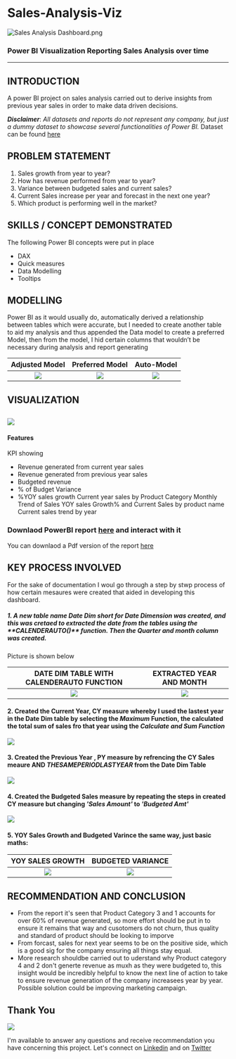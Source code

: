 # Sales-Analysis-Viz
 
![Sales Analysis Dashboard.png](https://github.com/charlezvictor/Sales_Analysis_Viz/blob/main/Sales%20Analysis%20Dashboard.png)

### Power BI Visualization Reporting Sales Analysis over time
---

## INTRODUCTION
A power BI project on sales analysis carried out to derive insights from previous year sales in order to make data driven decisions.

**_Disclaimer_**: _All datasets and reports do not represent any company, but just a dummy dataset to showcase several functionalities of Power BI._ 
Dataset can be found [here](https://github.com/charlezvictor/Sales_Analysis_Viz/blob/main/Budget%20and%20Sales%20Data.xlsx)


## PROBLEM STATEMENT 
1.	Sales growth from year to year?
2.	How has revenue performed from year to year?
3.	Variance between budgeted sales and current sales?
4.	Current Sales increase per year and forecast in the next one year?
5.	Which product is performing well in the market?


## SKILLS / CONCEPT DEMONSTRATED
The following Power BI concepts were put in place
-	DAX
-	Quick measures
-	Data Modelling
-	Tooltips


## MODELLING
Power BI as it would usually do, automatically derived a relationship between tables which were accurate, but I needed to create another table to aid my analysis and thus appended the Data model to create a preferred Model, then from the model, I hid certain columns that wouldn’t be necessary during analysis and report generating


Adjusted Model                  |       Preferred Model          |        Auto-Model                   
:------------------------------:|:------------------------------:|:--------------------:
![](https://github.com/charlezvictor/Sales_Analysis_Viz/blob/main/Screenshot%20(510).png) | ![](https://github.com/charlezvictor/Sales_Analysis_Viz/blob/main/Screenshot%20(511).png) | ![](https://github.com/charlezvictor/Sales_Analysis_Viz/blob/main/Screenshot%20(506).png)


## VISUALIZATION

![](https://github.com/charlezvictor/Sales_Analysis_Viz/blob/main/Dashboard_Screenshot.png)
---

#### Features
 KPI showing
-	Revenue generated from current year sales
-	Revenue generated from previous year sales
-	Budgeted revenue 
-	% of Budget Variance
-	%YOY sales growth
Current year sales by Product Category
Monthly Trend of Sales
YOY sales Growth% and Current Sales by product name
Current sales trend by year

### Downlaod PowerBI report [here](https://github.com/charlezvictor/Sales_Analysis_Viz/blob/main/Sales%20Analysis%20Dashboard.pbix) and interact with it 

You can downlaod a Pdf version of the report [here](https://github.com/charlezvictor/Sales_Analysis_Viz/blob/main/Sales%20Analysis%20Dashboard.pdf)

## KEY PROCESS INVOLVED
For the sake of documentation I woul go through a step by stwp process of how certain mesaures were created that aided in developing this dashboard.

##### 1. A new table name **Date Dim** short for Date Dimension was created, and this was cretaed to extracted the date from the tables using the _**CALENDERAUTO()_** function. Then the Quarter and month column was created.
 Picture is shown below
 
DATE DIM TABLE WITH CALENDERAUTO FUNCTION   |       EXTRACTED YEAR AND MONTH                  
:------------------------------------------:|:-------------------------------:
![](https://github.com/charlezvictor/Sales_Analysis_Viz/blob/main/Screenshot%20(508).png) | ![](https://github.com/charlezvictor/Sales_Analysis_Viz/blob/main/Screenshot%20(509).png)

#### 2. Created the **Current Year**, CY measure whereby I used the lastest year in the Date Dim table by selecting the _Maximum_ Function, the calculated the total sum of sales fro that year using the _Calculate and Sum Function_



![](https://github.com/charlezvictor/Sales_Analysis_Viz/blob/main/Screenshot%20(515).png)


#### 3. Created the **Previous Year** , PY measure by refrencing the CY Sales meaure **AND** _THESAMEPERIODLASTYEAR_ from the Date Dim Table


![](https://github.com/charlezvictor/Sales_Analysis_Viz/blob/main/Screenshot%20(516).png)

#### 4. Created the **Budgeted Sales** measure by repeating the steps in created CY measure but changing _'Sales Amount'_ to _'Budgeted Amt'_


![](https://github.com/charlezvictor/Sales_Analysis_Viz/blob/main/Screenshot%20(513).png)

#### 5. **YOY Sales Growth** and **Budgeted Varince** the same way, just basic maths:


YOY SALES GROWTH                   |       BUDGETED VARIANCE                  
:---------------------------------:|:-------------------------------:
![](https://github.com/charlezvictor/Sales_Analysis_Viz/blob/main/Screenshot%20(512).png) | ![](https://github.com/charlezvictor/Sales_Analysis_Viz/blob/main/Screenshot%20(514).png)




## RECOMMENDATION AND CONCLUSION
- From the report it's seen that Product Category 3 and 1 accounts for over 60% of revenue generated, so more effort should be put in to ensure it remains that way and cusotomers do not churn, thus quality and standard of product should be looking to imporve
- From forcast, sales for next year seems to be on the positive side, which is a good sig for the company ensuring all things stay equal.
- More research shouldbe carried out to uderstand why Product category 4 and 2 don't generte revenue as muxh as they were budgeted to, this insight would be incredibly helpful to know the next line of action to take to ensure revenue generation of the company increasees year by year. Possible solution could be improving marketing campaign. 


## Thank You
![](https://github.com/charlezvictor/Sales_Analysis_Viz/blob/main/Thank%20you.jpg)





I'm available to answer any questions and receive recommendation you have concerning this project.
Let's connect on [Linkedin](https://www.linkedin.com/in/victor-onyeaghala-08a909167/) and on [Twitter](https://www.twitter.com/_char_lez)
